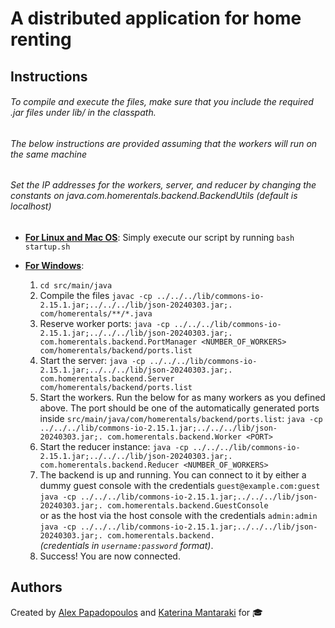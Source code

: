# A distributed application for home renting

## Instructions

###### To compile and execute the files, make sure that you include the required .jar files under lib/ in the classpath.

###### The below instructions are provided assuming that the workers will run on the same machine

###### Set the IP addresses for the workers, server, and reducer by changing the constants on java.com.homerentals.backend.BackendUtils (default is localhost)

- <u>**For Linux and Mac OS**</u>: Simply execute our script by running `bash startup.sh`

- <u>**For Windows**</u>:
  1. `cd src/main/java`
     <br>
  2. Compile the files `javac -cp ../../../lib/commons-io-2.15.1.jar;../../../lib/json-20240303.jar;. com/homerentals/**/*.java`
     <br>
  3. Reserve worker ports:
     `java -cp ../../../lib/commons-io-2.15.1.jar;../../../lib/json-20240303.jar;. com.homerentals.backend.PortManager <NUMBER_OF_WORKERS> com/homerentals/backend/ports.list`
     <br>
  4. Start the server:
     `java -cp ../../../lib/commons-io-2.15.1.jar;../../../lib/json-20240303.jar;. com.homerentals.backend.Server com/homerentals/backend/ports.list`
     <br>
  5. Start the workers.
     Run the below for as many workers as you defined above. The port should be one of the automatically generated ports inside `src/main/java/com/homerentals/backend/ports.list`:
     `java -cp ../../../lib/commons-io-2.15.1.jar;../../../lib/json-20240303.jar;. com.homerentals.backend.Worker <PORT>`
     <br>
  6. Start the reducer instance:
     `java -cp ../../../lib/commons-io-2.15.1.jar;../../../lib/json-20240303.jar;. com.homerentals.backend.Reducer <NUMBER_OF_WORKERS>`
     <br>
  7. The backend is up and running. You can connect to it by either a dummy guest console with the credentials `guest@example.com:guest`<br>
     `java -cp ../../../lib/commons-io-2.15.1.jar;../../../lib/json-20240303.jar;. com.homerentals.backend.GuestConsole`
     <br>or as the host via the host console with the credentials `admin:admin`<br>
     `java -cp ../../../lib/commons-io-2.15.1.jar;../../../lib/json-20240303.jar;. com.homerentals.backend.`
     <br>_(credentials in `username:password` format)_.
     <br>
  8. Success! You are now connected.

## Authors

Created by [Alex Papadopoulos](https://github.com/alexisthedev) and [Katerina Mantaraki](https://github.com/katerinamant) for 🎓
